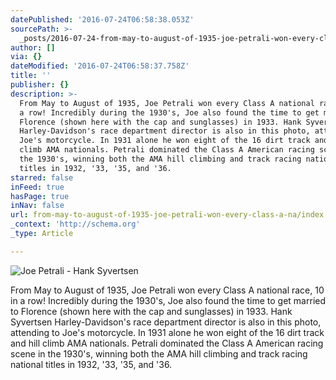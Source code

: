 ```yaml
---
datePublished: '2016-07-24T06:58:38.053Z'
sourcePath: >-
  _posts/2016-07-24-from-may-to-august-of-1935-joe-petrali-won-every-class-a-na.md
author: []
via: {}
dateModified: '2016-07-24T06:58:37.758Z'
title: ''
publisher: {}
description: >-
  From May to August of 1935, Joe Petrali won every Class A national race, 10 in
  a row! Incredibly during the 1930's, Joe also found the time to get married to
  Florence (shown here with the cap and sunglasses) in 1933. Hank Syvertsen
  Harley-Davidson's race department director is also in this photo, attending to
  Joe's motorcycle. In 1931 alone he won eight of the 16 dirt track and hill
  climb AMA nationals. Petrali dominated the Class A American racing scene in
  the 1930's, winning both the AMA hill climbing and track racing national
  titles in 1932, '33, '35, and '36.
starred: false
inFeed: true
hasPage: true
inNav: false
url: from-may-to-august-of-1935-joe-petrali-won-every-class-a-na/index.html
_context: 'http://schema.org'
_type: Article

---
```

![Joe Petrali - Hank Syvertsen](https://the-grid-user-content.s3-us-west-2.amazonaws.com/ac3f2ff8-e6bb-4abb-97b8-f859859b76c6.jpg)

From May to August of 1935, Joe Petrali won every Class A national race, 10 in a row! Incredibly during the 1930's, Joe also found the time to get married to Florence (shown here with the cap and sunglasses) in 1933\. Hank Syvertsen Harley-Davidson's race department director is also in this photo, attending to Joe's motorcycle. In 1931 alone he won eight of the 16 dirt track and hill climb AMA nationals. Petrali dominated the Class A American racing scene in the 1930's, winning both the AMA hill climbing and track racing national titles in 1932, '33, '35, and '36\.